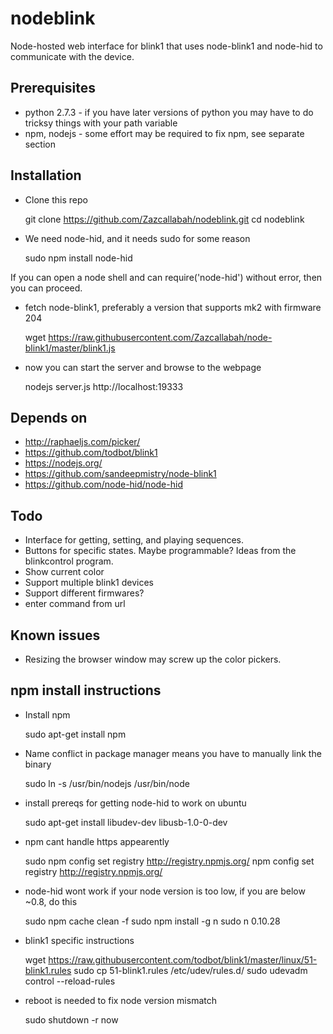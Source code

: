 # nodeblink

Node-hosted web interface for blink1 that uses node-blink1 and node-hid to communicate with the device.

## Prerequisites

* python 2.7.3 - if you have later versions of python you may have to do tricksy things with your path variable
* npm, nodejs - some effort may be required to fix npm, see separate section


## Installation

* Clone this repo

	git clone https://github.com/Zazcallabah/nodeblink.git
	cd nodeblink

* We need node-hid, and it needs sudo for some reason

	sudo npm install node-hid

If you can open a node shell and can require('node-hid') without error, then you can proceed.

* fetch node-blink1, preferably a version that supports mk2 with firmware 204

	wget https://raw.githubusercontent.com/Zazcallabah/node-blink1/master/blink1.js

* now you can start the server and browse to the webpage

	nodejs server.js
	http://localhost:19333


## Depends on

* http://raphaeljs.com/picker/
* https://github.com/todbot/blink1
* https://nodejs.org/
* https://github.com/sandeepmistry/node-blink1
* https://github.com/node-hid/node-hid

## Todo

* Interface for getting, setting, and playing sequences.
* Buttons for specific states. Maybe programmable? Ideas from the blinkcontrol program.
* Show current color
* Support multiple blink1 devices
* Support different firmwares?
* enter command from url

## Known issues

* Resizing the browser window may screw up the color pickers.

## npm install instructions

* Install npm

	sudo apt-get install npm

* Name conflict in package manager means you have to manually link the binary

	sudo ln -s /usr/bin/nodejs /usr/bin/node

* install prereqs for getting node-hid to work on ubuntu

	sudo apt-get install libudev-dev libusb-1.0-0-dev

* npm cant handle https appearently

	sudo npm config set registry http://registry.npmjs.org/
	npm config set registry http://registry.npmjs.org/

* node-hid wont work if your node version is too low, if you are below ~0.8, do this

	sudo npm cache clean -f
	sudo npm install -g n
	sudo n 0.10.28

* blink1 specific instructions

	wget https://raw.githubusercontent.com/todbot/blink1/master/linux/51-blink1.rules
	sudo cp 51-blink1.rules /etc/udev/rules.d/
	sudo udevadm control --reload-rules

* reboot is needed to fix node version mismatch

	sudo shutdown -r now
